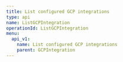 ```yaml
---
title: List configured GCP integrations
type: api
name: ListGCPIntegration
operationId: ListGCPIntegration
menu:
  api_v1:
    name: List configured GCP integrations
    parent: GCPIntegration
---
```


